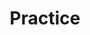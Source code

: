 ---
title: "Practice"
description: "Pracetice and projects."
slug: "practice"
image: "cover.jpg"
---